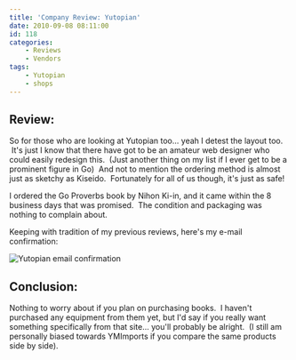 ```yaml
---
title: 'Company Review: Yutopian'
date: 2010-09-08 08:11:00
id: 118
categories:
	- Reviews
	- Vendors
tags:
	- Yutopian
	- shops
---
```


## Review:

So for those who are looking at Yutopian too... yeah I detest the layout too.  It's just I know that there have got to be an amateur web designer who could easily redesign this.  (Just another thing on my list if I ever get to be a prominent figure in Go)  And not to mention the ordering method is almost just as sketchy as Kiseido.  Fortunately for all of us though, it's just as safe!

I ordered the Go Proverbs book by Nihon Ki-in, and it came within the 8 business days that was promised.  The condition and packaging was nothing to complain about.

Keeping with tradition of my previous reviews, here's my e-mail confirmation:

![Yutopian email confirmation](/images/2010/09/yutopian-confirmation.jpg)

## Conclusion:

Nothing to worry about if you plan on purchasing books.  I haven't purchased any equipment from them yet, but I'd say if you really want something specifically from that site... you'll probably be alright.  (I still am personally biased towards YMImports if you compare the same products side by side).